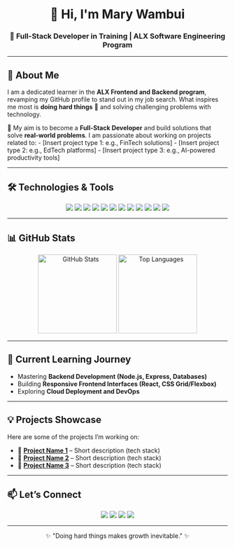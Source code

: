 <h1 align="center">👋 Hi, I'm Mary Wambui</h1>
<h3 align="center">🚀 Full-Stack Developer in Training | ALX Software Engineering Program</h3>

---

## 🌟 About Me  
<p>
I am a dedicated learner in the <b>ALX Frontend and Backend program</b>, revamping my GitHub profile to stand out in my job search.  
What inspires me most is <b>doing hard things</b> 💪 and solving challenging problems with technology.  
</p>

<p>
🎯 My aim is to become a <b>Full-Stack Developer</b> and build solutions that solve <b>real-world problems</b>.  
I am passionate about working on projects related to:  
- [Insert project type 1: e.g., FinTech solutions]  
- [Insert project type 2: e.g., EdTech platforms]  
- [Insert project type 3: e.g., AI-powered productivity tools]  
</p>

---

## 🛠️ Technologies & Tools  
<p align="center">
  <!-- Programming Languages -->
  <img src="https://img.shields.io/badge/Python-3776AB?style=for-the-badge&logo=python&logoColor=white"/>
  <img src="https://img.shields.io/badge/JavaScript-F7DF1E?style=for-the-badge&logo=javascript&logoColor=black"/>
  <img src="https://img.shields.io/badge/HTML5-E34F26?style=for-the-badge&logo=html5&logoColor=white"/>
  <img src="https://img.shields.io/badge/CSS3-1572B6?style=for-the-badge&logo=css3&logoColor=white"/>
  
  <!-- Frameworks -->
  <img src="https://img.shields.io/badge/React-20232A?style=for-the-badge&logo=react&logoColor=61DAFB"/>
  <img src="https://img.shields.io/badge/Node.js-43853D?style=for-the-badge&logo=node.js&logoColor=white"/>
  <img src="https://img.shields.io/badge/Express.js-000000?style=for-the-badge&logo=express&logoColor=white"/>
  
  <!-- Databases -->
  <img src="https://img.shields.io/badge/MySQL-005C84?style=for-the-badge&logo=mysql&logoColor=white"/>
  <img src="https://img.shields.io/badge/PostgreSQL-316192?style=for-the-badge&logo=postgresql&logoColor=white"/>
  
  <!-- Tools -->
  <img src="https://img.shields.io/badge/Git-F05032?style=for-the-badge&logo=git&logoColor=white"/>
  <img src="https://img.shields.io/badge/GitHub-181717?style=for-the-badge&logo=github&logoColor=white"/>
  <img src="https://img.shields.io/badge/VS%20Code-0078d7?style=for-the-badge&logo=visual-studio-code&logoColor=white"/>
</p>

---

## 📊 GitHub Stats  
<p align="center">
  <img src="https://github-readme-stats.vercel.app/api?username=YourGitHubUsername&show_icons=true&theme=tokyonight" alt="GitHub Stats" height="180px"/>
  <img src="https://github-readme-stats.vercel.app/api/top-langs/?username=YourGitHubUsername&layout=compact&theme=tokyonight" alt="Top Languages" height="180px"/>
</p>

---

## 🌱 Current Learning Journey  
- Mastering **Backend Development (Node.js, Express, Databases)**  
- Building **Responsive Frontend Interfaces (React, CSS Grid/Flexbox)**  
- Exploring **Cloud Deployment and DevOps**  

---

## 💡 Projects Showcase  
Here are some of the projects I’m working on:  
- 🔹 **[Project Name 1](#)** – Short description (tech stack)  
- 🔹 **[Project Name 2](#)** – Short description (tech stack)  
- 🔹 **[Project Name 3](#)** – Short description (tech stack)  

---

## 📫 Let’s Connect  
<p align="center">
  <a href="mailto:muthimamary@gmail.com"><img src="https://img.shields.io/badge/Email-D14836?style=for-the-badge&logo=gmail&logoColor=white"/></a>
  <a href="https://www.linkedin.com/in/your-linkedin"><img src="https://img.shields.io/badge/LinkedIn-0077B5?style=for-the-badge&logo=linkedin&logoColor=white"/></a>
  <a href="https://twitter.com/your-twitter"><img src="https://img.shields.io/badge/Twitter-1DA1F2?style=for-the-badge&logo=twitter&logoColor=white"/></a>
  <a href="https://github.com/YourGitHubUsername"><img src="https://img.shields.io/badge/GitHub-100000?style=for-the-badge&logo=github&logoColor=white"/></a>
</p>

---

<p align="center">✨ "Doing hard things makes growth inevitable." ✨</p>
